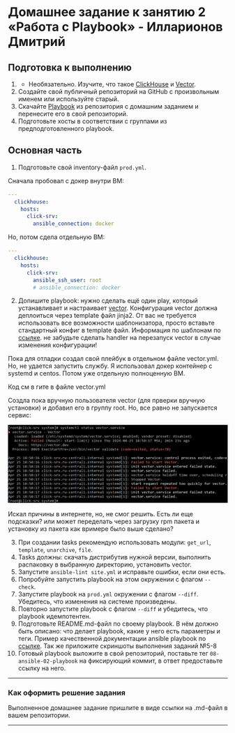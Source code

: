 # Домашнее задание к занятию 2 «Работа с Playbook» - Илларионов Дмитрий

## Подготовка к выполнению

1. * Необязательно. Изучите, что такое [ClickHouse](https://www.youtube.com/watch?v=fjTNS2zkeBs) и [Vector](https://www.youtube.com/watch?v=CgEhyffisLY).
2. Создайте свой публичный репозиторий на GitHub с произвольным именем или используйте старый.
3. Скачайте [Playbook](./playbook/) из репозитория с домашним заданием и перенесите его в свой репозиторий.
4. Подготовьте хосты в соответствии с группами из предподготовленного playbook.

## Основная часть

1. Подготовьте свой inventory-файл `prod.yml`.

Сначала пробовал с докер внутри ВМ:

```yaml
---
  clickhouse:
    hosts:
      click-srv:
        ansible_connection: docker
```

Но, потом сдела отдельную ВМ:

```yaml
---
  clickhouse:
    hosts:
      click-srv:
        ansible_ssh_user: root 
        # ansible_connection: docker

```

2. Допишите playbook: нужно сделать ещё один play, который устанавливает и настраивает [vector](https://vector.dev). Конфигурация vector должна деплоиться через template файл jinja2. От вас не требуется использовать все возможности шаблонизатора, просто вставьте стандартный конфиг в template файл. Информация по шаблонам по [ссылке](https://www.dmosk.ru/instruktions.php?object=ansible-nginx-install). не забудьте сделать handler на перезапуск vector в случае изменения конфигурации!

Пока для отладки создал свой плейбук в отдельном файле vector.yml.
Но, не удается запустить службу. 
Я использовал докер контейнер с systemd и centos.
Потом уже отдельную полноценную ВМ.

Код см в гите в файле vector.yml


Создла  пока вручную пользователя vector (для прверки вручную установки) и добавил его в группу root. 
Но, все равно не запускается сервис:

![alt text](image-8.png)

Искал причины в интернете, но, не смог решить.
Есть ли еще подсказки?
или может переделать через загрузку rpm пакета и установку из пакета как вримере было выше сделано?







3. При создании tasks рекомендую использовать модули: `get_url`, `template`, `unarchive`, `file`.
4. Tasks должны: скачать дистрибутив нужной версии, выполнить распаковку в выбранную директорию, установить vector.
5. Запустите `ansible-lint site.yml` и исправьте ошибки, если они есть.
6. Попробуйте запустить playbook на этом окружении с флагом `--check`.
7. Запустите playbook на `prod.yml` окружении с флагом `--diff`. Убедитесь, что изменения на системе произведены.
8. Повторно запустите playbook с флагом `--diff` и убедитесь, что playbook идемпотентен.
9. Подготовьте README.md-файл по своему playbook. В нём должно быть описано: что делает playbook, какие у него есть параметры и теги. Пример качественной документации ansible playbook по [ссылке](https://github.com/opensearch-project/ansible-playbook). Так же приложите скриншоты выполнения заданий №5-8
10. Готовый playbook выложите в свой репозиторий, поставьте тег `08-ansible-02-playbook` на фиксирующий коммит, в ответ предоставьте ссылку на него.

---

### Как оформить решение задания

Выполненное домашнее задание пришлите в виде ссылки на .md-файл в вашем репозитории.

---
